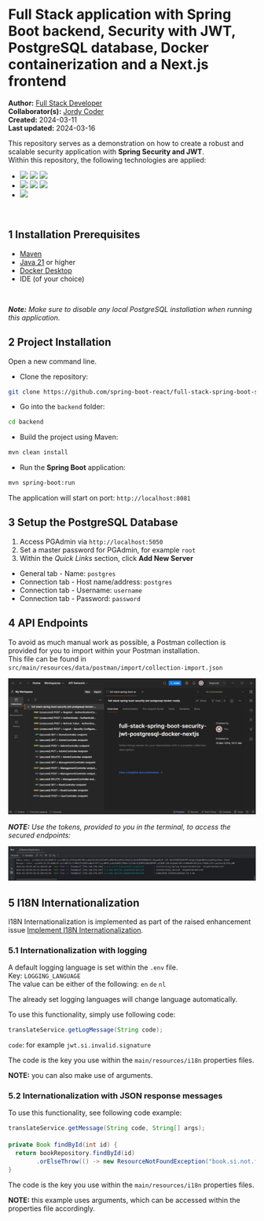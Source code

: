 # Full Stack application with Spring Boot backend, Security with JWT, PostgreSQL database, Docker containerization and a Next.js frontend

<b>Author:</b> <a href="https://github.com/spring-boot-react" target="_blank">Full Stack Developer</a><br>
<b>Collaborator(s):</b> <a href="https://github.com/darksos34" target="_blank">Jordy Coder</a><br>
<b>Created:</b> 2024-03-11<br>
<b>Last updated:</b> 2024-03-16

This repository serves as a demonstration on how to create a robust and scalable security application with <b>Spring Security and JWT</b>.<br>
Within this repository, the following technologies are applied:
- [![](https://img.shields.io/badge/Spring%20Boot-8A2BE2)]() [![](https://img.shields.io/badge/release-Feb%2022,%202024-blue)]() [![](https://img.shields.io/badge/version-3.2.3-blue)]()
- [![](https://img.shields.io/badge/JWT-8A2BE2)]() [![](https://img.shields.io/badge/release-Feb%2001,%202024-blue)]() [![](https://img.shields.io/badge/version-0.12.5-blue)]()
- [![](https://img.shields.io/badge/Docker-8A2BE2)]()
<br>

## 1 Installation Prerequisites

- <a href="https://maven.apache.org/download.cgi" target="_blank">Maven</a>
- <a href="https://adoptium.net" target="_blank">Java 21</a> or higher
- <a href="https://www.docker.com/products/docker-desktop/" target="_blank">Docker Desktop</a>
- IDE (of your choice)
<br>

_**Note:** Make sure to disable any local PostgreSQL installation when running this application._

## 2 Project Installation

Open a new command line.

- Clone the repository:

```bash
git clone https://github.com/spring-boot-react/full-stack-spring-boot-security-jwt-postgresql-docker-nextjs.git
```

- Go into the ```backend``` folder:

```bash
cd backend
```

- Build the project using Maven:

```bash
mvn clean install
```

- Run the <strong>Spring Boot</strong> application:

```bash
mvn spring-boot:run
```

The application will start on port: ```http://localhost:8081```

## 3 Setup the PostgreSQL Database

1. Access PGAdmin via ```http://localhost:5050```
2. Set a master password for PGAdmin, for example ```root```
3. Within the _Quick Links_ section, click **Add New Server**

- General tab - Name: ```postgres```
- Connection tab - Host name/address: ```postgres```
- Connection tab - Username: ```username```
- Connection tab - Password: ```password```

## 4 API Endpoints

To avoid as much manual work as possible, a Postman collection is provided for you to import within your Postman installation.<br>
This file can be found in ```src/main/resources/data/postman/import/collection-import.json```

![04-postman-collection](https://github.com/spring-boot-react/full-stack-spring-boot-security-jwt-postgresql-docker-nextjs/blob/main/images/04-postman-collection.jpg)

<i>**NOTE:** Use the tokens, provided to you in the terminal, to access the secured endpoints:</i>

![05-terminal-tokens](https://github.com/spring-boot-react/full-stack-spring-boot-security-jwt-postgresql-docker-nextjs/blob/main/images/05-terminal-tokens.jpg)

## 5 I18N Internationalization

I18N Internationalization is implemented as part of the raised enhancement issue [Implement I18N Internationalization](https://github.com/spring-boot-react/full-stack-spring-boot-security-jwt-postgresql-docker-nextjs/issues/4).

### 5.1 Internationalization with logging

A default logging language is set within the `.env` file.<br>
Key: `LOGGING_LANGUAGE`<br>
The value can be either of the following:
`en`
`de`
`nl`

The already set logging languages will change language automatically.

To use this functionality, simply use following code:
```java
translateService.getLogMessage(String code);
```

`code`: for example `jwt.si.invalid.signature`

The code is the key you use within the `main/resources/i18n` properties files.

<b>NOTE:</b> you can also make use of arguments.

### 5.2 Internationalization with JSON response messages

To use this functionality, see following code example:

```java
translateService.getMessage(String code, String[] args);

private Book findById(int id) {
  return bookRepository.findById(id)
        .orElseThrow(() -> new ResourceNotFoundException("book.si.not.found",  new String[]{String.valueOf(id)}));
}
```

The code is the key you use within the `main/resources/i18n` properties files.

<b>NOTE:</b> this example uses arguments, which can be accessed within the properties file accordingly.
